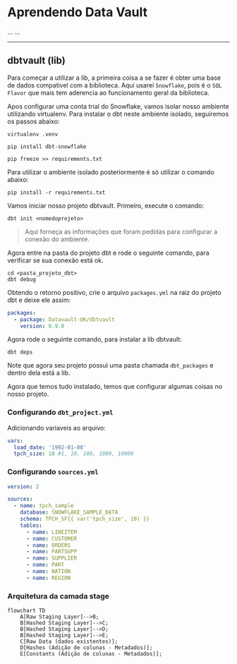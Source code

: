 # Aprendendo Data Vault

...
...

___

## dbtvault (lib)

Para começar a utilizar a lib, a primeira coisa a se fazer é obter uma base de dados compativel com a biblioteca. Aqui usarei ``Snowflake``, pois é o ``SQL Flavor`` que mais tem aderencia ao funcionamento geral da biblioteca.

Apos configurar uma conta trial do Snowflake, vamos isolar nosso ambiente utilizando virtualenv. Para instalar o dbt neste ambiente isolado, seguiremos os passos abaixo:

``` shell
virtualenv .venv

pip install dbt-snowflake

pip freeze >> requirements.txt
```

Para utilizar o ambiente isolado posteriormente é só utilizar o comando abaixo:

``` shell
pip install -r requirements.txt
```

Vamos iniciar nosso projeto dbtvault. Primeiro, execute o comando:

``` shell
dbt init <nomedoprojeto>
```
> Aqui forneça as informações que foram pedidas para configurar a conexão do ambiente.

Agora entre na pasta do projeto dbt e rode o seguinte comando, para verificar se sua conexão está ok.

``` shell
cd <pasta_projeto_dbt>
dbt debug
```

Obtendo o retorno positivo, crie o arquivo `packages.yml` na raiz do projeto dbt e deixe ele assim:

``` yml
packages:
  - package: Datavault-UK/dbtvault
    version: 0.9.0
```

Agora rode o seguinte comando, para instalar a lib dbtvault:

``` shell
dbt deps
```

Note que agora seu projeto possui uma pasta chamada `dbt_packages` e dentro dela está a lib.

Agora que temos tudo instalado, temos que configurar algumas coisas no nosso projeto.

### Configurando **``dbt_project.yml``**

Adicionando variaveis ao arquivo:

``` yml
vars:
  load_date: '1992-01-08'
  tpch_size: 10 #1, 10, 100, 1000, 10000
```

### Configurando **``sources.yml``**

``` yml
version: 2

sources:
  - name: tpch_sample
    database: SNOWFLAKE_SAMPLE_DATA
    schema: TPCH_SF{{ var('tpch_size', 10) }}
    tables:
      - name: LINEITEM
      - name: CUSTOMER
      - name: ORDERS
      - name: PARTSUPP
      - name: SUPPLIER
      - name: PART
      - name: NATION
      - name: REGION
```

### Arquitetura da camada stage

```mermaid
flowchart TD
    A[Raw Staging Layer]-->B;
    B[Hashed Staging Layer]-->C;
    B[Hashed Staging Layer]-->D;
    B[Hashed Staging Layer]-->E;
    C[Raw Data (dados existentes)];
    D[Hashes (Adição de colunas - Metadados)];
    E[Constants (Adição de colunas - Metadados)];
```    